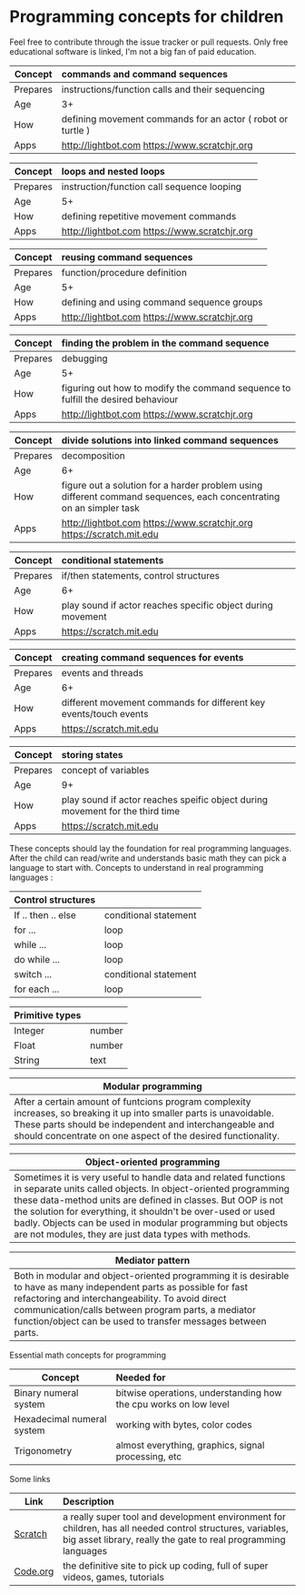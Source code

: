 # Programming concepts for children
Feel free to contribute through the issue tracker or pull requests. Only free educational software is linked, I'm not a big fan of paid education.

| Concept | commands and command sequences |
| - | :- |
| Prepares | instructions/function calls and their sequencing |
| Age | 3+ |
| How | defining movement commands for an actor ( robot or turtle ) |
| Apps | http://lightbot.com https://www.scratchjr.org |

| Concept | loops and nested loops |
| - | :- |
| Prepares | instruction/function call sequence looping |
| Age | 5+ |
| How | defining repetitive movement commands |
| Apps | http://lightbot.com https://www.scratchjr.org |

| Concept | reusing command sequences |
| - | :- |
| Prepares | function/procedure definition |
| Age | 5+ |
| How | defining and using command sequence groups |
| Apps | http://lightbot.com https://www.scratchjr.org |

| Concept | finding the problem in the command sequence |
| - | :- |
| Prepares | debugging |
| Age | 5+ |
| How | figuring out how to modify the command sequence to fulfill the desired behaviour |
| Apps | http://lightbot.com https://www.scratchjr.org |

| Concept | divide solutions into linked command sequences |
| - | :- |
| Prepares | decomposition |
| Age | 6+ |
| How | figure out a solution for a harder problem using different command sequences, each concentrating on an simpler task |
| Apps | http://lightbot.com https://www.scratchjr.org https://scratch.mit.edu |

| Concept | conditional statements |
| - | :- |
| Prepares | if/then statements, control structures |
| Age | 6+ |
| How | play sound if actor reaches specific object during movement |
| Apps | https://scratch.mit.edu |

| Concept | creating command sequences for events |
| - | :- |
| Prepares | events and threads |
| Age | 6+ |
| How | different movement commands for different key events/touch events |
| Apps | https://scratch.mit.edu |

| Concept | storing states |
| - | :- |
| Prepares | concept of variables |
| Age | 9+ |
| How | play sound if actor reaches speific object during movement for the third time |
| Apps | https://scratch.mit.edu |

These concepts should lay the foundation for real programming languages. After the child can read/write and understands basic math they can pick a language to start with.
Concepts to understand in real programming languages :

| Control structures | |
| - | :- |
| If .. then .. else | conditional statement |
| for ... | loop |
| while ... | loop |
| do while ... | loop |
| switch ... | conditional statement |
| for each ... | loop |

| Primitive types | |
| - | :- |
| Integer | number |
| Float |  number |
| String | text |

| Modular programming |
| - |
| After a certain amount of funtcions program complexity increases, so breaking it up into smaller parts is unavoidable. These parts should be independent and interchangeable and should concentrate on one aspect of the desired functionality. |

| Object-oriented programming |
| - |
| Sometimes it is very useful to handle data and related functions in separate units called objects. In object-oriented programming these data-method units are defined in classes. But OOP is not the solution for everything, it shouldn't be over-used or used badly. Objects can be used in modular programming but objects are not modules, they are just data types with methods. |

| Mediator pattern |
| - |
| Both in modular and object-oriented programming it is desirable to have as many independent parts as possible for fast refactoring and interchangeability. To avoid direct communication/calls between program parts, a mediator function/object can be used to transfer messages between parts. |

Essential math concepts for programming

| Concept | Needed for |
| - | :- |
| Binary numeral system | bitwise operations, understanding how the cpu works on low level |
| Hexadecimal numeral system |  working with bytes, color codes |
| Trigonometry | almost everything, graphics, signal processing, etc |

Some links

| Link | Description |
| - | :- |
| [Scratch](https://scratch.mit.edu) | a really super tool and development environment for children, has all needed control structures, variables, big asset library, really the gate to real programming languages |
| [Code.org](https://studio.code.org/courses) | the definitive site to pick up coding, full of super videos, games, tutorials |
